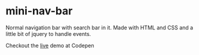 # mini-nav-bar
Normal navigation bar with search bar in it. Made with HTML and CSS and a little bit of jquery to handle events.

Checkout the [live](https://codepen.io/megatroncoder/pen/EEeOaB) demo at Codepen
